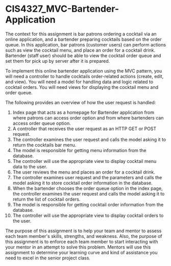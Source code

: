 # CIS4327_MVC-Bartender-Application

The  context  for  this  assignment  is  bar  patrons  ordering  a  cocktail  via  an  online  application,  and a bartender  preparing  cocktails  based  on  the  order  queue.  In  this  application,  bar  patrons  (customer users)  can  perform  actions  such  as  view the cocktail  menu,  and  place  an  order  for  a  cocktail  drink. Bartender (staff user) should be able to view the cocktail order queue and set them for pick up by server after it is prepared.

To implement this online bartender application using the MVC pattern, you will need a controller to 
handle cocktails order-related actions (create, edit, and view). You will need a model for handling 
data and logic related to cocktail orders. You will need views for displaying the cocktail menu and 
order queue.

The following provides an overview of how the user request is handled:

1. Index page that acts as a homepage for Bartender application from where patrons can access order 
option and from where bartenders can access order queue option.
2. A controller that receives the user request as an HTTP GET or POST request.
3. The controller examines the user request and calls the model asking it to return the cocktails bar 
menu.
4. The model is responsible for getting menu information from the database.
5. The controller will use the appropriate view to display cocktail menu data to the user.
6. The user reviews the menu and places an order for a cocktail drink.
7. The  controller  examines  user  request  and  the  parameters  and  calls  the  model  asking  it  to  store 
cocktail order information in the database.
8. When the bartender chooses the order queue option in the index page, the controller examines the 
user request and calls the model asking it to return the list of cocktail orders.
9. The model is responsible for getting cocktail order information from the database.
10. The controller will use the appropriate view to display cocktail orders to the user.

The purpose of this assignment is to help your team and mentor to assess each team member's skills, 
strengths, and weakness. Also, the purpose of this assignment is to enforce each team member to start 
interacting with your mentor in an attempt to solve this problem. Mentors will use this assignment to 
determine your learning curve and kind of assistance you need to excel in the senior project class.
